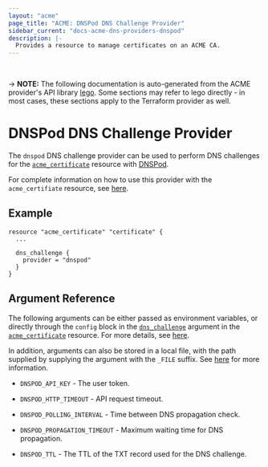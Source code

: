 ```yaml
---
layout: "acme"
page_title: "ACME: DNSPod DNS Challenge Provider"
sidebar_current: "docs-acme-dns-providers-dnspod"
description: |-
  Provides a resource to manage certificates on an ACME CA.
---
```

<br>

-> **NOTE:** The following documentation is auto-generated from the
ACME provider's API library [lego](https://go-acme.github.io/lego/).
Some sections may refer to lego directly - in most cases, these
sections apply to the Terraform provider as well.

# DNSPod DNS Challenge Provider

The `dnspod` DNS challenge provider can be used to perform DNS challenges for
the [`acme_certificate`][resource-acme-certificate] resource with
[DNSPod](http://www.dnspod.com/).

[resource-acme-certificate]: /docs/providers/acme/r/certificate.html

For complete information on how to use this provider with the `acme_certifiate`
resource, see [here][resource-acme-certificate-dns-challenges].

[resource-acme-certificate-dns-challenges]: /docs/providers/acme/r/certificate.html#using-dns-challenges

## Example

```hcl
resource "acme_certificate" "certificate" {
  ...

  dns_challenge {
    provider = "dnspod"
  }
}
```
## Argument Reference

The following arguments can be either passed as environment variables, or
directly through the `config` block in the
[`dns_challenge`][resource-acme-certificate-dns-challenge-arg] argument in the
[`acme_certificate`][resource-acme-certificate] resource. For more details, see
[here][resource-acme-certificate-dns-challenges].

[resource-acme-certificate-dns-challenge-arg]: /docs/providers/acme/r/certificate.html#dns_challenge

In addition, arguments can also be stored in a local file, with the path
supplied by supplying the argument with the `_FILE` suffix. See
[here][acme-certificate-file-arg-example] for more information.

[acme-certificate-file-arg-example]: /docs/providers/acme/r/certificate.html#using-variable-files-for-provider-arguments

* `DNSPOD_API_KEY` - The user token.

* `DNSPOD_HTTP_TIMEOUT` - API request timeout.
* `DNSPOD_POLLING_INTERVAL` - Time between DNS propagation check.
* `DNSPOD_PROPAGATION_TIMEOUT` - Maximum waiting time for DNS propagation.
* `DNSPOD_TTL` - The TTL of the TXT record used for the DNS challenge.


